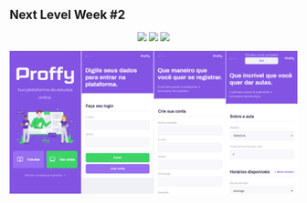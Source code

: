 ## Next Level Week #2 

<div align="center">

  ![](https://img.shields.io/badge/Back--End-NodeJS-brightgreen)
  ![](https://img.shields.io/badge/Front--End-ReactJS-brightgreen)
  ![](https://img.shields.io/badge/Mobile-React--Native-brightgreen)
  
</div>

<div align="center">
  <img src="./Proffy.png"/>
</div>
